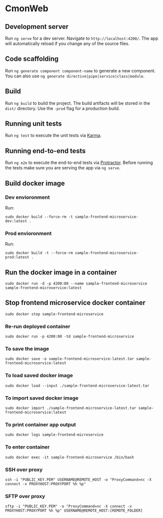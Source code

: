 # CmonWeb

## Development server

Run `ng serve` for a dev server. Navigate to `http://localhost:4200/`. The app will automatically reload if you change any of the source files.

## Code scaffolding

Run `ng generate component component-name` to generate a new component. You can also use `ng generate directive|pipe|service|class|module`.

## Build

Run `ng build` to build the project. The build artifacts will be stored in the `dist/` directory. Use the `-prod` flag for a production build.

## Running unit tests

Run `ng test` to execute the unit tests via [Karma](https://karma-runner.github.io).

## Running end-to-end tests

Run `ng e2e` to execute the end-to-end tests via [Protractor](http://www.protractortest.org/).
Before running the tests make sure you are serving the app via `ng serve`.

## Build docker image
### Dev envioronment
Run:
```
sudo docker build --force-rm -t sample-frontend-microservice-dev:latest .
```
### Prod envioronment
Run:
```
sudo docker build -t --force-rm sample-frontend-microservice-prod:latest .
```

## Run the docker image in a container
```
sudo docker run -d -p 4200:80 --name sample-frontend-microservice sample-frontend-microservice:latest
```

## Stop frontend microservice docker container
```
sudo docker stop sample-frontend-microservice
```

### Re-run deployed container
```
sudo docker run -p 4200:80 -td sample-frontend-microservice
```

### To save the image
```
sudo docker save -o sample-frontend-microservice-latest.tar sample-frontend-microservice:latest
```
### To load saved docker image
```
sudo docker load --input ./sample-frontend-microservice-latest.tar
```
### To import saved docker image
```
sudo docker import ./sample-frontend-microservice-latest.tar sample-frontend-microservice:latest
```
### To print container app output
```
sudo docker logs sample-frontend-microservice
```
### To enter container
```
sudo docker exec -it sample-frontend-microservice /bin/bash
```
### SSH over proxy
```
ssh -i "PUBLIC_KEY.PEM" USERNAME@REMOTE_HOST -o "ProxyCommand=nc -X connect -x PROXYHOST:PROXYPORT %h %p"
```
### SFTP over proxy
```
sftp -i "PUBLIC_KEY.PEM" -o "ProxyCommand=nc -X connect -x PROXYHOST:PROXYPORT %h %p" USERNAME@REMOTE_HOST:[REMOTE_FOLDER]
```
